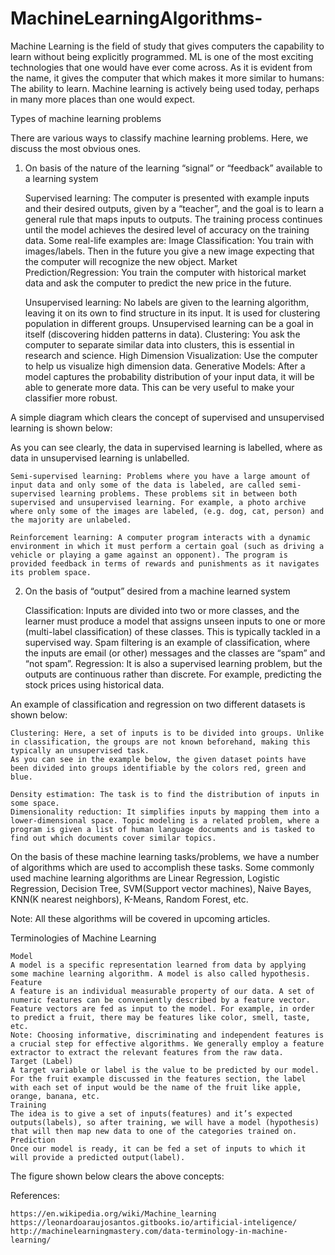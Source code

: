 # MachineLearningAlgorithms-
Machine Learning is the field of study that gives computers the capability to learn without being explicitly programmed. 
ML is one of the most exciting technologies that one would have ever come across. As it is evident from the name,
it gives the computer that which makes it more similar to humans:
The ability to learn. Machine learning is actively being used today, perhaps in many more places than one would expect. 


Types of machine learning problems

There are various ways to classify machine learning problems. Here, we discuss the most obvious ones.
1. On basis of the nature of the learning “signal” or “feedback” available to a learning system

    Supervised learning: The computer is presented with example inputs and their desired outputs, given by a “teacher”, and the goal is to learn a general rule that maps inputs to outputs. The training process continues until the model achieves the desired level of accuracy on the training data. Some real-life examples are:
        Image Classification: You train with images/labels. Then in the future you give a new image expecting that the computer will recognize the new object.
        Market Prediction/Regression: You train the computer with historical market data and ask the computer to predict the new price in the future.

    Unsupervised learning: No labels are given to the learning algorithm, leaving it on its own to find structure in its input. It is used for clustering population in different groups. Unsupervised learning can be a goal in itself (discovering hidden patterns in data).
        Clustering: You ask the computer to separate similar data into clusters, this is essential in research and science.
        High Dimension Visualization: Use the computer to help us visualize high dimension data.
        Generative Models: After a model captures the probability distribution of your input data, it will be able to generate more data. This can be very useful to make your classifier more robust.

A simple diagram which clears the concept of supervised and unsupervised learning is shown below:


As you can see clearly, the data in supervised learning is labelled, where as data in unsupervised learning is unlabelled.

    Semi-supervised learning: Problems where you have a large amount of input data and only some of the data is labeled, are called semi-supervised learning problems. These problems sit in between both supervised and unsupervised learning. For example, a photo archive where only some of the images are labeled, (e.g. dog, cat, person) and the majority are unlabeled.

    Reinforcement learning: A computer program interacts with a dynamic environment in which it must perform a certain goal (such as driving a vehicle or playing a game against an opponent). The program is provided feedback in terms of rewards and punishments as it navigates its problem space.


2. On the basis of “output” desired from a machine learned system


    Classification: Inputs are divided into two or more classes, and the learner must produce a model that assigns unseen inputs to one or more (multi-label classification) of these classes. This is typically tackled in a supervised way. Spam filtering is an example of classification, where the inputs are email (or other) messages and the classes are “spam” and “not spam”.
    Regression: It is also a supervised learning problem, but the outputs are continuous rather than discrete. For example, predicting the stock prices using historical data.

An example of classification and regression on two different datasets is shown below:

    Clustering: Here, a set of inputs is to be divided into groups. Unlike in classification, the groups are not known beforehand, making this typically an unsupervised task.
    As you can see in the example below, the given dataset points have been divided into groups identifiable by the colors red, green and blue.

    Density estimation: The task is to find the distribution of inputs in some space.
    Dimensionality reduction: It simplifies inputs by mapping them into a lower-dimensional space. Topic modeling is a related problem, where a program is given a list of human language documents and is tasked to find out which documents cover similar topics.

On the basis of these machine learning tasks/problems, we have a number of algorithms which are used to accomplish these tasks. Some commonly used machine learning algorithms are Linear Regression, Logistic Regression, Decision Tree, SVM(Support vector machines), Naive Bayes, KNN(K nearest neighbors), K-Means, Random Forest, etc.

Note: All these algorithms will be covered in upcoming articles.

Terminologies of Machine Learning

    Model
    A model is a specific representation learned from data by applying some machine learning algorithm. A model is also called hypothesis.
    Feature
    A feature is an individual measurable property of our data. A set of numeric features can be conveniently described by a feature vector. Feature vectors are fed as input to the model. For example, in order to predict a fruit, there may be features like color, smell, taste, etc.
    Note: Choosing informative, discriminating and independent features is a crucial step for effective algorithms. We generally employ a feature extractor to extract the relevant features from the raw data.
    Target (Label)
    A target variable or label is the value to be predicted by our model. For the fruit example discussed in the features section, the label with each set of input would be the name of the fruit like apple, orange, banana, etc.
    Training
    The idea is to give a set of inputs(features) and it’s expected outputs(labels), so after training, we will have a model (hypothesis) that will then map new data to one of the categories trained on.
    Prediction
    Once our model is ready, it can be fed a set of inputs to which it will provide a predicted output(label).

The figure shown below clears the above concepts:


References:

    https://en.wikipedia.org/wiki/Machine_learning
    https://leonardoaraujosantos.gitbooks.io/artificial-inteligence/
    http://machinelearningmastery.com/data-terminology-in-machine-learning/

